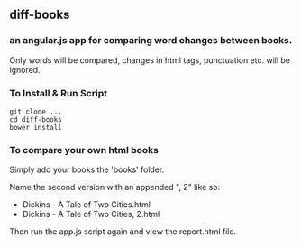 ## diff-books
### an angular.js app for comparing word changes between books.

Only words will be compared, changes in html tags, punctuation etc. will be ignored.

### To Install & Run Script

```
git clone ...
cd diff-books
bower install
```

### To compare your own html books

Simply add your books the 'books' folder.  

Name the second version with an appended ", 2" like so:

*  Dickins - A Tale of Two Cities.html
*  Dickins - A Tale of Two Cities, 2.html

Then run the app.js script again and view the report.html file.
